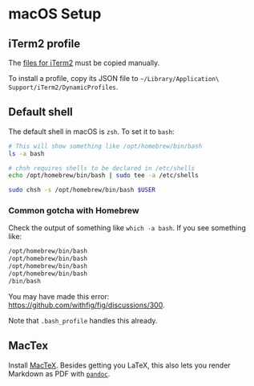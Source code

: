 # macOS Setup

## iTerm2 profile

The [files for iTerm2](iterm2/) must be copied manually.

To install a profile, copy its JSON file to `~/Library/Application\ Support/iTerm2/DynamicProfiles`.

## Default shell

The default shell in macOS is `zsh`. To set it to `bash`:

```sh
# This will show something like /opt/homebrew/bin/bash
ls -a bash

# chsh requires shells to be declared in /etc/shells
echo /opt/homebrew/bin/bash | sudo tee -a /etc/shells

sudo chsh -s /opt/homebrew/bin/bash $USER
```

### Common gotcha with Homebrew 

Check the output of something like `which -a bash`.
If you see something like:

```sh
/opt/homebrew/bin/bash
/opt/homebrew/bin/bash
/opt/homebrew/bin/bash
/opt/homebrew/bin/bash
/bin/bash
```

You may have made this error: <https://github.com/withfig/fig/discussions/300>.

Note that `.bash_profile` handles this already.

## MacTex

Install [MacTeX](https://www.tug.org/mactex/mactex-download.html). Besides getting you LaTeX, this also lets you render Markdown as PDF with [`pandoc`](https://pandoc.org/).

